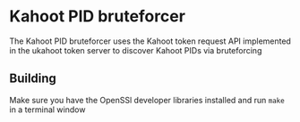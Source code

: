 # Kahoot PID bruteforcer
The Kahoot PID bruteforcer uses the Kahoot token request API implemented in the ukahoot token server to discover Kahoot PIDs via bruteforcing

## Building
Make sure you have the OpenSSl developer libraries installed and run `make` in a terminal window
